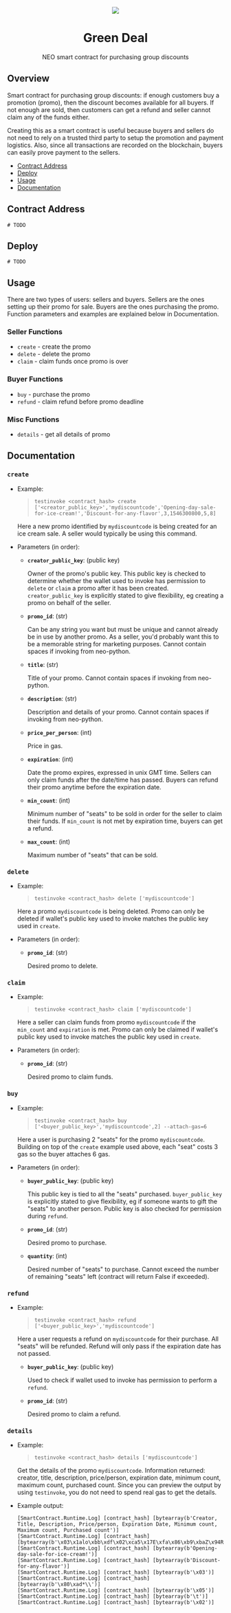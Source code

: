 <p align="center">
    <img src="./static/logo.png">
</p>

<h1 align="center">Green Deal</h1>

<p align="center">
    NEO smart contract for purchasing group discounts
</p>

## Overview

Smart contract for purchasing group discounts: if enough customers buy a promotion (promo), then the discount becomes available for all buyers. If not enough are sold, then customers can get a refund and seller cannot claim any of the funds either.

Creating this as a smart contract is useful because buyers and sellers do not need to rely on a trusted third party to setup the promotion and payment logistics. Also, since all transactions are recorded on the blockchain, buyers can easily prove payment to the sellers.

* [Contract Address](#contract-address)
* [Deploy](#deploy)
* [Usage](#usage)
* [Documentation](#documentation)

## Contract Address

```
# TODO
```

## Deploy

```
# TODO
```

## Usage

There are two types of users: sellers and buyers. Sellers are the ones setting up their promo for sale. Buyers are the ones purchasing the promo. Function parameters and examples are explained below in Documentation.

### Seller Functions

* `create` - create the promo
* `delete` - delete the promo
* `claim` - claim funds once promo is over

### Buyer Functions

* `buy` - purchase the promo
* `refund` - claim refund before promo deadline

### Misc Functions

* `details` - get all details of promo

## Documentation

### `create`

* Example:

    > `testinvoke <contract_hash> create ['<creator_public_key>','mydiscountcode','Opening-day-sale-for-ice-cream!','Discount-for-any-flavor',3,1546300800,5,8]`

    Here a new promo identified by `mydiscountcode` is being created for an ice cream sale. A seller would typically be using this command.

* Parameters (in order):

    * **`creator_public_key`**: (public key)

        Owner of the promo's public key. This public key is checked to determine whether the wallet used to invoke has permission to `delete` or `claim` a promo after it has been created. `creator_public_key` is explicitly stated to give flexibility, eg creating a promo on behalf of the seller.

    * **`promo_id`**: (str)

        Can be any string you want but must be unique and cannot already be in use by another promo. As a seller, you'd probably want this to be a memorable string for marketing purposes. Cannot contain spaces if invoking from neo-python.

    * **`title`**: (str)

        Title of your promo. Cannot contain spaces if invoking from neo-python.

    * **`description`**: (str)

        Description and details of your promo. Cannot contain spaces if invoking from neo-python.

    * **`price_per_person`**: (int)

        Price in gas.

    * **`expiration`**: (int)

        Date the promo expires, expressed in unix GMT time. Sellers can only claim funds after the date/time has passed. Buyers can refund their promo anytime before the expiration date.

    * **`min_count`**: (int)

        Minimum number of "seats" to be sold in order for the seller to claim their funds. If `min_count` is not met by expiration time, buyers can get a refund.

    * **`max_count`**: (int)

        Maximum number of "seats" that can be sold.

### `delete`

* Example:

    > `testinvoke <contract_hash> delete ['mydiscountcode']`

    Here a promo `mydiscountcode` is being deleted. Promo can only be deleted if wallet's public key used to invoke matches the public key used in `create`.

* Parameters (in order):

    * **`promo_id`**: (str)

        Desired promo to delete.

### `claim`

* Example:

    > `testinvoke <contract_hash> claim ['mydiscountcode']`

    Here a seller can claim funds from promo `mydiscountcode` if the `min_count` and `expiration` is met. Promo can only be claimed if wallet's public key used to invoke matches the public key used in `create`.

* Parameters (in order):

    * **`promo_id`**: (str)

        Desired promo to claim funds.

### `buy`

* Example:

    > `testinvoke <contract_hash> buy ['<buyer_public_key>','mydiscountcode',2] --attach-gas=6`

    Here a user is purchasing 2 "seats" for the promo `mydiscountcode`. Building on top of the `create` example used above, each "seat" costs 3 gas so the buyer attaches 6 gas.

* Parameters (in order):

    * **`buyer_public_key`**: (public key)

        This public key is tied to all the "seats" purchased. `buyer_public_key` is explicitly stated to give flexibility, eg if someone wants to gift the "seats" to another person. Public key is also checked for permission during `refund`.

    * **`promo_id`**: (str)

        Desired promo to purchase.

    * **`quantity`**: (int)

        Desired number of "seats" to purchase. Cannot exceed the number of remaining "seats" left (contract will return False if exceeded).

### `refund`

* Example:

    > `testinvoke <contract_hash> refund ['<buyer_public_key>','mydiscountcode']`

    Here a user requests a refund on `mydiscountcode` for their purchase. All "seats" will be refunded. Refund will only pass if the expiration date has not passed.

    * **`buyer_public_key`**: (public key)

        Used to check if wallet used to invoke has permission to perform a `refund`.

    * **`promo_id`**: (str)

        Desired promo to claim a refund.

### `details`

* Example:

    >  `testinvoke <contract_hash> details ['mydiscountcode']`

    Get the details of the promo `mydiscountcode`. Information returned: creator, title, description, price/person, expiration date, minimum count, maximum count, purchased count. Since you can preview the output by using `testinvoke`, you do not need to spend real gas to get the details.

* Example output:
    ```
    [SmartContract.Runtime.Log] [contract_hash] [bytearray(b'Creator, Title, Description, Price/person, Expiration Date, Minimum count, Maximum count, Purchased count')]
    [SmartContract.Runtime.Log] [contract_hash] [bytearray(b'\x03\x1alo\xbb\xdf\x02\xca5\x17E\xfa\x86\xb9\xbaZ\x94R\xd7\x85\xacO\x7f\xc2\xb7T\x8c\xa2\xa4lO\xcfJ')]
    [SmartContract.Runtime.Log] [contract_hash] [bytearray(b'Opening-day-sale-for-ice-cream!')]
    [SmartContract.Runtime.Log] [contract_hash] [bytearray(b'Discount-for-any-flavor')]
    [SmartContract.Runtime.Log] [contract_hash] [bytearray(b'\x03')]
    [SmartContract.Runtime.Log] [contract_hash] [bytearray(b'\x80\xad*\\')]
    [SmartContract.Runtime.Log] [contract_hash] [bytearray(b'\x05')]
    [SmartContract.Runtime.Log] [contract_hash] [bytearray(b'\t')]
    [SmartContract.Runtime.Log] [contract_hash] [bytearray(b'\x02')]
    ```
